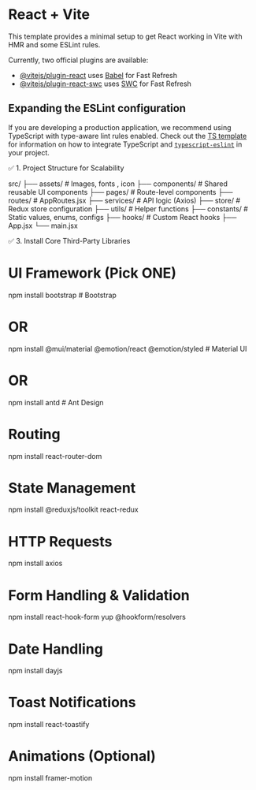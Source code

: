 # React + Vite

This template provides a minimal setup to get React working in Vite with HMR and some ESLint rules.

Currently, two official plugins are available:

- [@vitejs/plugin-react](https://github.com/vitejs/vite-plugin-react/blob/main/packages/plugin-react) uses [Babel](https://babeljs.io/) for Fast Refresh
- [@vitejs/plugin-react-swc](https://github.com/vitejs/vite-plugin-react/blob/main/packages/plugin-react-swc) uses [SWC](https://swc.rs/) for Fast Refresh

## Expanding the ESLint configuration

If you are developing a production application, we recommend using TypeScript with type-aware lint rules enabled. Check out the [TS template](https://github.com/vitejs/vite/tree/main/packages/create-vite/template-react-ts) for information on how to integrate TypeScript and [`typescript-eslint`](https://typescript-eslint.io) in your project.




✅ 1. Project Structure for Scalability



src/
├── assets/             # Images, fonts , icon
├── components/         # Shared reusable UI components
├── pages/              # Route-level components
├── routes/             # AppRoutes.jsx
├── services/           # API logic (Axios) 
├── store/              # Redux store configuration
├── utils/              # Helper functions
├── constants/          # Static values, enums, configs
├── hooks/              # Custom React hooks
├── App.jsx
└── main.jsx 



✅ 3. Install Core Third-Party Libraries

# UI Framework (Pick ONE)
npm install bootstrap               # Bootstrap
# OR
npm install @mui/material @emotion/react @emotion/styled  # Material UI
# OR
npm install antd                    # Ant Design

# Routing
npm install react-router-dom

# State Management
npm install @reduxjs/toolkit react-redux

# HTTP Requests
npm install axios

# Form Handling & Validation
npm install react-hook-form yup @hookform/resolvers

# Date Handling
npm install dayjs

# Toast Notifications
npm install react-toastify

# Animations (Optional)
npm install framer-motion
